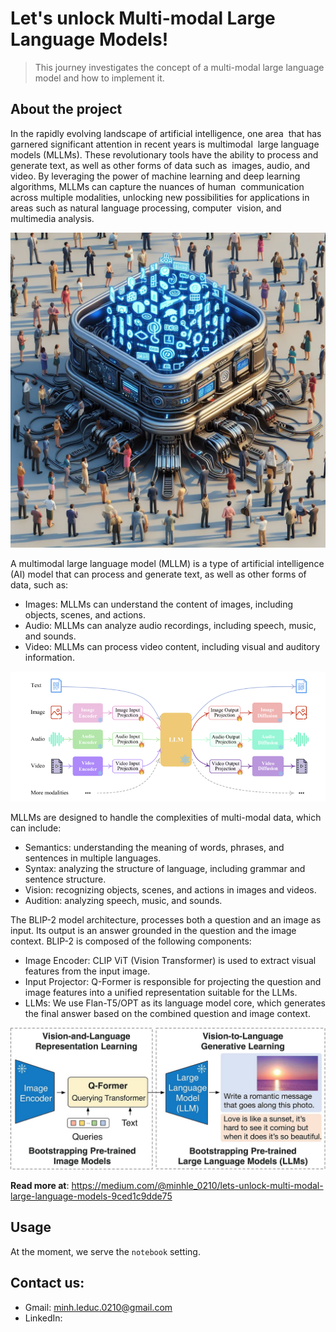 # Let's unlock Multi-modal Large Language Models!

> This journey investigates the concept of a multi-modal large language model and how to implement it.

## About the project

In the rapidly evolving landscape of artificial intelligence, one area  that has garnered significant attention in recent years is multimodal  large language models (MLLMs). These revolutionary tools have the ability to process and generate text, as well as other forms of data such as  images, audio, and video. By leveraging the power of machine learning and deep learning algorithms, MLLMs can capture the nuances of human  communication across multiple modalities, unlocking new possibilities for applications in areas such as natural language processing, computer  vision, and multimedia analysis.

![](/static/img.jpeg)

A multimodal large language model (MLLM) is a type of artificial intelligence (AI) model that can process and generate text, as well as other forms of data, such as:

+ Images: MLLMs can understand the content of images, including objects, scenes, and actions.
+ Audio: MLLMs can analyze audio recordings, including speech, music, and sounds.
+ Video: MLLMs can process video content, including visual and auditory information.

![](/static/img_01.png)

MLLMs are designed to handle the complexities of multi-modal data, which can include:

+ Semantics: understanding the meaning of words, phrases, and sentences in multiple languages.
+ Syntax: analyzing the structure of language, including grammar and sentence structure.
+ Vision: recognizing objects, scenes, and actions in images and videos.
+ Audition: analyzing speech, music, and sounds.


The BLIP-2 model architecture, processes both a question and an image as input. Its output is an answer grounded in the question and the image context. BLIP-2 is composed of the following components:

+ Image Encoder: CLIP ViT (Vision Transformer) is used to extract visual features from the input image.
+ Input Projector: Q-Former is responsible for projecting the question and image features into a unified representation suitable for the LLMs.
+ LLMs: We use Flan-T5/OPT as its language model core, which generates the final answer based on the combined question and image context.

![](/static/blip.jpg)

**Read more at**: https://medium.com/@minhle_0210/lets-unlock-multi-modal-large-language-models-9ced1c9dde75

## Usage

At the moment, we serve the `notebook` setting. 


## Contact us: 

+ Gmail: minh.leduc.0210@gmail.com
+ LinkedIn: 